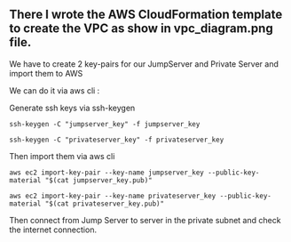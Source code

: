 ## There I wrote the AWS CloudFormation template to create the VPC as show in vpc_diagram.png file.


We have to create 2 key-pairs for our JumpServer and Private Server and import them to AWS

We can do it via aws cli :

Generate ssh keys via ssh-keygen
 
 ` ssh-keygen -C "jumpserver_key" -f jumpserver_key `
 
 ` ssh-keygen -C "privateserver_key" -f privateserver_key `

Then import them via aws cli
 
 ` aws ec2 import-key-pair --key-name jumpserver_key --public-key-material "$(cat jumpserver_key.pub)" ` 
 
 ` aws ec2 import-key-pair --key-name privateserver_key --public-key-material "$(cat privateserver_key.pub)" `

Then connect from Jump Server to server in the private subnet and check the internet connection.

